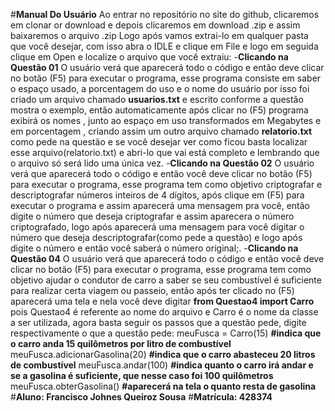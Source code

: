 #**Manual Do Usuário**
Ao entrar no repositório no site do github, clicaremos em clonar or download e depois clicaremos em download .zip e assim baixaremos o arquivo .zip
Logo após vamos extrai-lo em qualquer pasta que você desejar, com isso abra o IDLE e clique em File e logo em seguida clique em Open e localize o arquivo que você extraiu:
-**Clicando na Questão 01**
O usuário verá que aparecerá todo o código e então deve clicar no botão (F5) para executar o programa, esse programa consiste em saber o espaço usado, a porcentagem do uso e o nome do usuário por isso foi criado um arquivo chamado **usuarios.txt** e escrito conforme a questão mostra o exemplo, então automaticamente após clicar no (F5) programa exibirá os nomes , junto ao espaço em uso transformados em Megabytes e em porcentagem , criando assim um outro arquivo chamado **relatorio.txt** como pede na questão e se você desejar ver como ficou basta localizar esse arquivo(relatorio.txt) e abri-lo que vai está completo e lembrando que o arquivo só será lido uma única vez.
-**Clicando na Questão 02**
O usuário verá que aparecerá todo o código e então você deve clicar no botão (F5) para executar o programa, esse programa tem como objetivo criptografar e descriptografar números inteiros de 4 dígitos, após clique em (F5) para executar o programa e assim aparecerá uma mensagem pra você, então digite o número que deseja criptografar e assim aparecera o número criptografado, logo após aparecerá uma mensagem para você digitar o número que deseja descriptografar(como pede a questão) e logo após digite o número e então você saberá o número original;.
-**Clicando na Questão 04**
O usuário verá que aparecerá todo o código e então você deve clicar no botão (F5) para executar o programa, esse programa tem como objetivo ajudar o condutor de carro a saber se seu combustível é suficiente para realizar certa viagem ou passeio, então após ter clicado no (F5) aparecerá uma tela e nela você deve digitar **from Questao4 import Carro** pois Questao4 é referente ao nome do arquivo e Carro é o nome da classe a ser utilizada, agora basta seguir os passos que a questão pede, digite respectivamente o que a questão pede:
meuFusca = Carro(15) **#indica que o carro anda 15 quilômetros por litro de combustível**
meuFusca.adicionarGasolina(20) **#indica que o carro abasteceu 20 litros de combustível**
meuFusca.andar(100)      **#indica quanto o carro irá andar e se a gasolina é suficiente, que nesse caso foi 100 quilômetros**
meuFusca.obterGasolina()  **#aparecerá na tela o quanto resta de gasolina**
#**Aluno: Francisco Johnes Queiroz Sousa**
#**Matrícula: 428374**

